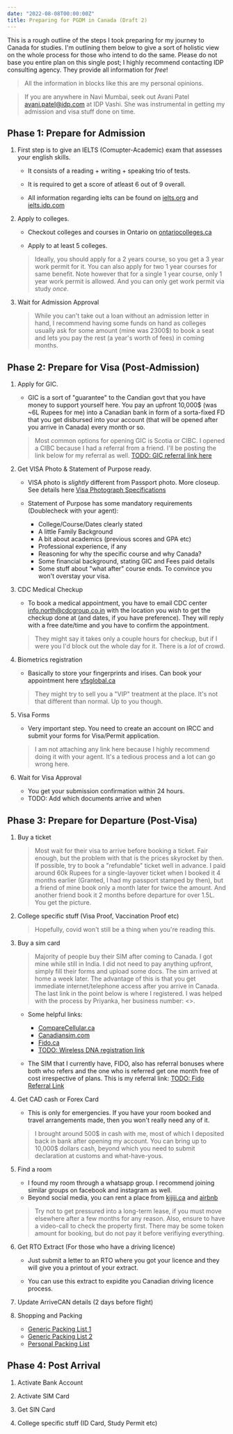 ```yaml
---
date: "2022-08-08T00:00:00Z"
title: Preparing for PGDM in Canada (Draft 2)
---
```


This is a rough outline of the steps I took preparing for my journey to Canada for studies. I'm outlining them below to give a sort of holistic view on the whole process for those who intend to do the same. Please do not base you entire plan on this single post; I highly recommend contacting IDP consulting agency. They provide all information for _free_!

> All the information in blocks like this are my personal opinions.

> If you are anywhere in Navi Mumbai, seek out Avani Patel <avani.patel@idp.com> at IDP Vashi. She was instrumental in getting my admission and visa stuff done on time.

## Phase 1: Prepare for Admission

1. First step is to give an IELTS (Comupter-Academic) exam that assesses your english skills.

   - It consists of a reading + writing + speaking trio of tests.

   - It is required to get a score of atleast 6 out of 9 overall.

   - All information regarding ielts can be found on [ielts.org](https://www.ielts.org/) and [ielts.idp.com](https://ielts.idp.com/)

1. Apply to colleges.

   - Checkout colleges and courses in Ontario on [ontariocolleges.ca](https://www.ontariocolleges.ca/en/colleges)

   - Apply to at least 5 colleges.

   > Ideally, you should apply for a 2 years course, so you get a 3 year work permit for it. You can also apply for two 1 year courses for same benefit. Note however that for a single 1 year course, only 1 year work permit is allowed. And you can only get work permit via study _once_.

1. Wait for Admission Approval

   > While you can't take out a loan without an admission letter in hand, I recommend having some funds on hand as colleges usually ask for some amount (mine was 2300$) to book a seat and lets you pay the rest (a year's worth of fees) in coming months.

## Phase 2: Prepare for Visa (Post-Admission)

1. Apply for GIC.

   - GIC is a sort of "guarantee" to the Candian govt that you have money to support yourself here. You pay an upfront 10,000$ (was ~6L Rupees for me) into a Canadian bank in form of a sorta-fixed FD that you get disbursed into your account (that will be opened after you arrive in Canada) every month or so.

   > Most common options for opening GIC is Scotia or CIBC. I opened a CIBC because I had a referral from a friend. I'll be posting the link below for my referral as well. [TODO: GIC referral link here]()

1. Get VISA Photo & Statement of Purpose ready.

   - VISA photo is _slightly_ different from Passport photo. More closeup. See details here [Visa Photograph Specifications](https://www.canada.ca/en/immigration-refugees-citizenship/services/application/application-forms-guides/temporary-resident-visa-application-photograph-specifications.html)

   - Statement of Purpose has some mandatory requirements (Doublecheck with your agent):

     - College/Course/Dates clearly stated
     - A little Family Background
     - A bit about academics (previous scores and GPA etc)
     - Professional experience, if any
     - Reasoning for why the specific course and why Canada?
     - Some financial background, stating GIC and Fees paid details
     - Some stuff about "what after" course ends. To convince you won't overstay your visa.

1. CDC Medical Checkup

   - To book a medical appointment, you have to email CDC center <info.north@cdcgroup.co.in> with the location you wish to get the checkup done at (and dates, if you have preference). They will reply with a free date/time and you have to confirm the appointment.

   > They might say it takes only a couple hours for checkup, but if I were you I'd block out the whole day for it. There is a _lot_ of crowd.

1. Biometrics registration

   - Basically to store your fingerprints and irises. Can book your appointment here [vfsglobal.ca](https://www.vfsglobal.ca/IRCC-AppointmentWave1/)

   > They might try to sell you a "VIP" treatment at the place. It's not that different than normal. Up to you though.

1. Visa Forms

   - Very important step. You need to create an account on IRCC and submit your forms for Visa/Permit application.

   > I am not attaching any link here because I highly recommend doing it with your agent. It's a tedious process and a lot can go wrong here.

1. Wait for Visa Approval

   - You get your submission confirmation within 24 hours.
   - TODO: Add which documents arrive and when

## Phase 3: Prepare for Departure (Post-Visa)

1. Buy a ticket

   > Most wait for their visa to arrive before booking a ticket. Fair enough, but the problem with that is the prices skyrocket by then. If possible, try to book a "refundable" ticket well in advance. I paid around 60k Rupees for a single-layover ticket when I booked it 4 months earlier (Granted, I had my passport stamped by then), but a friend of mine book only a month later for twice the amount. And another friend book it 2 months before departure for over 1.5L. You get the picture.

1. College specific stuff (Visa Proof, Vaccination Proof etc)

   > Hopefully, covid won't still be a thing when you're reading this.

1. Buy a sim card

   > Majority of people buy their SIM after coming to Canada. I got mine while still in India. I did not need to pay anything upfront, simply fill their forms and upload some docs. The sim arrived at home a week later. The advantage of this is that you get immediate internet/telephone access after you arrive in Canada. The last link in the point below is where I registered. I was helped with the process by Priyanka, her business number: <>.

   - Some helpful links:

     - [CompareCellular.ca](https://www.comparecellular.ca/compare-plans-in-ontario/prepaid-phones-and-sim-cards)
     - [Canadiansim.com](https://canadiansim.com/)
     - [Fido.ca](https://www.fido.ca/)
     - [TODO: Wireless DNA registration link]()

   - The SIM that I currently have, FIDO, also has referral bonuses where both who refers and the one who is referred get one month free of cost irrespective of plans. This is my referral link: [TODO: Fido Referral Link]()

1. Get CAD cash or Forex Card

   - This is only for emergencies. If you have your room booked and travel arrangements made, then you won't really need any of it.

   > I brought around 500$ in cash with me, most of which I deposited back in bank after opening my account. You can bring up to 10,000$ dollars cash, beyond which you need to submit declaration at customs and what-have-yous.

1. Find a room

   - I found my room through a whatsapp group. I recommend joining similar groups on facebook and instagram as well.
   - Beyond social media, you can rent a place from [kijiji.ca](https://www.kijiji.ca) and [airbnb](https://www.airbnb.ca/)

   > Try not to get pressured into a long-term lease, if you must move elsewhere after a few months for any reason. Also, ensure to have a video-call to check the property first. There may be some token amount for booking, but do not pay it before verifiying everything.

1. Get RTO Extract (For those who have a driving licence)

   - Just submit a letter to an RTO where you got your licence and they will give you a printout of your extract.

   - You can use this extract to expidite you Canadian driving licence process.

1. Update ArriveCAN details (2 days before flight)

1. Shopping and Packing

   - [Generic Packing List 1](https://nextcloud.priteshtupe.com/s/iLimMZPn7RYXt6z)
   - [Generic Packing List 2](https://nextcloud.priteshtupe.com/s/FEG9NdJ9qaRgnnN)
   - [Personal Packing List](https://nextcloud.priteshtupe.com/s/8wMDfK3HapNjxZs)

## Phase 4: Post Arrival

1. Activate Bank Account

1. Activate SIM Card

1. Get SIN Card

1. College specific stuff (ID Card, Study Permit etc)
